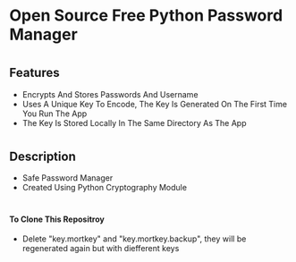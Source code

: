 # Open Source Free Python Password Manager
# <h2>Features</h2>
- Encrypts And Stores Passwords And Username
- Uses A Unique Key To Encode, The Key Is Generated On The First Time You Run The App
- The Key Is Stored Locally In The Same Directory As The App 
# <h2>Description</h2>
- Safe Password Manager
- Created Using Python Cryptography Module
# <h4>To Clone This Repositroy</h4>
- Delete "key.mortkey" and "key.mortkey.backup", they will be regenerated again but with diefferent keys
